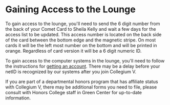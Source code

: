 # Gaining Access to the Lounge

To gain access to the lounge, you'll need to send the 6 digit number from the back of your Comet Card to Sheila Kelly and wait a few days for the access list to be updated.  This access number is located on the back side of the card between the bottom edge and the magnetic stripe.  On most cards it will be the left most number on the bottom and will be printed in orange.  Regardless of card version it will be a 6 digit numeric ID.

To gain access to the computer systems in the lounge, you'll need to follow the instructions for [getting an account](../cvos/getting-started/).  There may be a delay before your netID is recognized by our systems after you join Collegium V.

If you are part of a departmental honors program that has affiliate status with Collegium V, there may be additional forms you need to file, please consult with Honors College staff in Green Center for up-to-date information.
